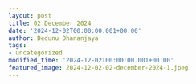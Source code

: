 ```yaml
---
layout: post
title: 02 December 2024
date: '2024-12-02T00:00:00.001+00:00'
author: Dedunu Dhananjaya
tags:
- uncategorized
modified_time: '2024-12-02T00:00:00.001+00:00'
featured_image: 2024-12-02-02-december-2024-1.jpeg
---
```


